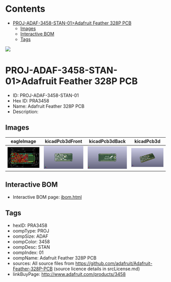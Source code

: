 



Contents
========

* [PROJ-ADAF-3458-STAN-01>Adafruit Feather 328P PCB](#proj-adaf-3458-stan-01adafruit-feather-328p-pcb)
	* [Images](#images)
	* [Interactive BOM](#interactive-bom)
	* [Tags](#tags)
  
![][im]
# PROJ-ADAF-3458-STAN-01>Adafruit Feather 328P PCB

- ID: PROJ-ADAF-3458-STAN-01
- Hex ID: PRA3458
- Name: Adafruit Feather 328P PCB
- Description: 

## Images
  
  

|eagleImage|kicadPcb3dFront|kicadPcb3dBack|kicadPcb3d|
| :---: | :---: | :---: | :---: |
|[![eagleImage](eagleImage_140.png)](eagleImage_600.png)|[![kicadPcb3dFront](kicadPcb3dFront_140.png)](kicadPcb3dFront_600.png)|[![kicadPcb3dBack](kicadPcb3dBack_140.png)](kicadPcb3dBack_600.png)|[![kicadPcb3d](kicadPcb3d_140.png)](kicadPcb3d_600.png)|

## Interactive BOM

- Interactive BOM page: [ibom.html](kicad/bom/ibom.html)

## Tags

- hexID: PRA3458
- oompType: PROJ
- oompSize: ADAF
- oompColor: 3458
- oompDesc: STAN
- oompIndex: 01
- oompName: Adafruit Feather 328P PCB
- sources: All source files from https://github.com/adafruit/Adafruit-Feather-328P-PCB (source licence details in srcLicense.md)
- linkBuyPage: http://www.adafruit.com/products/3458



[im]: kicadPcb3d_450.png
